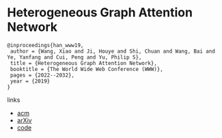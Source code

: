 # Heterogeneous Graph Attention Network

```
@inproceedings{han_www19,
 author = {Wang, Xiao and Ji, Houye and Shi, Chuan and Wang, Bai and Ye, Yanfang and Cui, Peng and Yu, Philip S},
 title = {Heterogeneous Graph Attention Network},
 booktitle = {The World Wide Web Conference (WWW)},
 pages = {2022--2032},
 year = {2019}
}
```

links
- [acm](https://dl.acm.org/citation.cfm?id=3313562)
- [arXiv](https://arxiv.org/abs/1903.07293)
- [code](https://github.com/Jhy1993/HAN)
